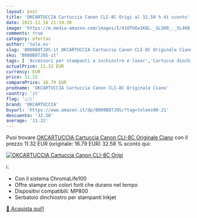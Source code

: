 ```yaml
---
layout: post
title: 'OKCARTUCCIA Cartuccia Canon CLI-8C Origi al 32.58 % di sconto'
date: 2021-11-18 21:19:30
image: 'https://m.media-amazon.com/images/I/41OTh6w1K8L._SL500_._SL400_.jpg'
comments: true
category: ofertas
author: 'tole.es'
slug: 'B000B8TJ0S-it OKCARTUCCIA Cartuccia Canon CLI-8C Originale Ciano'
sku: 'B000B8TJ0S-it'
tags: [ 'Accessori per stampanti a inchiostro e laser','Cartucce dinchiostro','Informatica','Stampanti e accessori','okcartuccia', ]
actualPrice: 11.32 EUR
currency: EUR
price: 11.32
comparePrice: 16.79 EUR
prodname: 'OKCARTUCCIA Cartuccia Canon CLI-8C Originale Ciano'
country: 'it'
flag: '🇮🇹'
brand: 'OKCARTUCCIA'
buyurl: 'https://www.amazon.it/dp/B000B8TJ0S/?tag=tolees00-21'
descuento: '32.58'
average: '11.32'
---
```


Puoi trovare [OKCARTUCCIA Cartuccia Canon CLI-8C Originale Ciano](https://www.amazon.it/dp/B000B8TJ0S/?tag=tolees00-21) con il prezzo 11.32 EUR (originale: 16.79 EUR) 32.58 % sconto qui:

[![OKCARTUCCIA Cartuccia Canon CLI-8C Origi](https://m.media-amazon.com/images/I/41OTh6w1K8L._SL500_._SL400_.jpg)](https://www.amazon.it/dp/B000B8TJ0S/?tag=tolees00-21)

ℹ️:

- Con il sistema ChromaLife100
- Offre stampe con colori forti che durano nel tempo
- Dispositivi compatibili: MP800
- Serbatoio dinchiostro per stampanti Inkjet

[🛒 Acquista qui!!](https://www.amazon.it/dp/B000B8TJ0S/?tag=tolees00-21)
